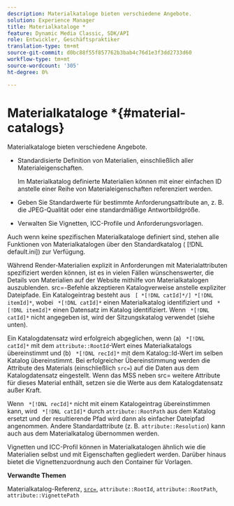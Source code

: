 ```yaml
---
description: Materialkataloge bieten verschiedene Angebote.
solution: Experience Manager
title: Materialkataloge *
feature: Dynamic Media Classic, SDK/API
role: Entwickler, Geschäftspraktiker
translation-type: tm+mt
source-git-commit: d0bc88f55f857762b3bab4c76d1e3f3dd2733d60
workflow-type: tm+mt
source-wordcount: '305'
ht-degree: 0%

---
```



# Materialkataloge *{#material-catalogs}

Materialkataloge bieten verschiedene Angebote.

* Standardisierte Definition von Materialien, einschließlich aller Materialeigenschaften.

   Im Materialkatalog definierte Materialien können mit einer einfachen ID anstelle einer Reihe von Materialeigenschaften referenziert werden.
* Geben Sie Standardwerte für bestimmte Anforderungsattribute an, z. B. die JPEG-Qualität oder eine standardmäßige Antwortbildgröße.
* Verwalten Sie Vignetten, ICC-Profile und Anforderungsvorlagen.

Auch wenn keine spezifischen Materialkataloge definiert sind, stehen alle Funktionen von Materialkatalogen über den Standardkatalog ( [!DNL default.ini]) zur Verfügung.

Während Render-Materialien explizit in Anforderungen mit Materialattributen spezifiziert werden können, ist es in vielen Fällen wünschenswerter, die Details von Materialien auf der Website mithilfe von Materialkatalogen auszublenden. src=-Befehle akzeptieren Katalogverweise anstelle expliziter Dateipfade. Ein Katalogeintrag besteht aus ` [ *[!DNL catId]*/] *[!DNL itemId]*`, wobei ` *[!DNL catId]*` einen Materialkatalog identifiziert und ` *[!DNL itemId]*` einen Datensatz im Katalog identifiziert. Wenn ` *[!DNL catId]*` nicht angegeben ist, wird der Sitzungskatalog verwendet (siehe unten).

Ein Katalogdatensatz wird erfolgreich abgeglichen, wenn (a) ` *[!DNL catId]*` mit dem `attribute::RootId`-Wert eines Materialkatalogs übereinstimmt und (b) ` *[!DNL recId]*` mit dem Katalog::Id-Wert im selben Katalog übereinstimmt. Bei erfolgreicher Übereinstimmung werden die Attribute des Materials (einschließlich `src=`) auf die Daten aus dem Katalogdatensatz eingestellt. Wenn das MSS neben src= weitere Attribute für dieses Material enthält, setzen sie die Werte aus dem Katalogdatensatz außer Kraft.

Wenn ` *[!DNL recId]*` nicht mit einem Katalogeintrag übereinstimmen kann, wird ` *[!DNL catId]*` durch `attribute::RootPath` aus dem Katalog ersetzt und der resultierende Pfad wird dann als einfacher Dateipfad angenommen. Andere Standardattribute (z. B. `attribute::Resolution`) kann auch aus dem Materialkatalog übernommen werden.

Vignetten und ICC-Profil können in Materialkatalogen ähnlich wie die Materialien selbst und mit Eigenschaften gegliedert werden. Darüber hinaus bietet die Vignettenzuordnung auch den Container für Vorlagen.

**Verwandte Themen**

Materialkatalog-Referenz, [ `src=`](../../../../../../ir-api/http-protocol/image-rendering-api-ref/c-ir-http-protocol-ref/c-ir-http-protocol-command-reference/r-ir-src.md#reference-62c98abad22149d68d405ed6aaff8272), `attribute::RootId`, `attribute::RootPath`, `attribute::VignettePath`
